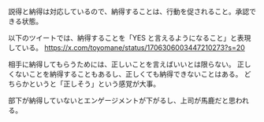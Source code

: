 説得と納得は対応しているので、納得することは、行動を促されること。承認できる状態。

以下のツイートでは、納得することを「YES と言えるようになること」と表現している。
https://x.com/toyomane/status/1706306003447210273?s=20

相手に納得してもらうためには、正しいことを言えばいいとは限らない。
正しくないことを納得することもあるし、正しくても納得できないことはある。
どちらかというと「正しそう」という感覚が大事。

部下が納得していないとエンゲージメントが下がるし、上司が馬鹿だと思われる。
